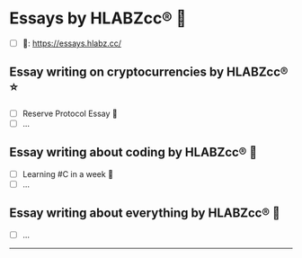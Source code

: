 # Essays by HLABZcc® 📓

- [ ] 📓: https://essays.hlabz.cc/

## Essay writing on cryptocurrencies by HLABZcc® ⭐️

- [ ] Reserve Protocol Essay 📓 
- [ ] ...

## Essay writing about coding by HLABZcc® 💯

- [ ] Learning #C in a week 🤯
- [ ] ...

## Essay writing about everything by HLABZcc® 💎

- [ ] ...

<hr/>
